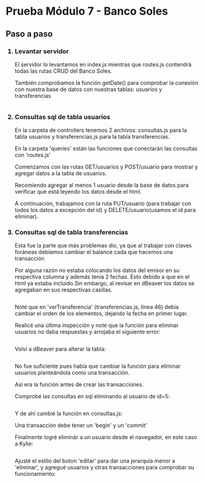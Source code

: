 <h1>Prueba Módulo 7 - Banco Soles</h1>
<h2>Paso a paso</h2>
<ol>
<h3><li>Levantar servidor</li></h3>
<p>El servidor lo levantamos en index.js mientras que routes.js contendrá todas las rutas CRUD del Banco Soles.<p>
<p>También comprobamos la función getDate() para comprobar la conexión con nuestra base de datos con nuestras tablas: usuarios y transferencias</p>
<img src=''>
<h3><li>Consultas sql de tabla usuarios</li></h3>
<p>En la carpeta de controllers tenemos 2 archivos: consultas.js para la tabla usuarios y transferencias.js para la tabla transferencias.</p>
<p>En la carpeta 'queries' están las funciones que conectarán las consultas con 'routes.js'</p>
<p>Comenzamos con las rutas GET/usuarios y POST/usuario para mostrar y agregar datos a la tabla de usuarios.</p>
<img src=''>
<figcaption>Recomiendo agregar al menos 1 usuario desde la base de datos para verificar que está leyendo los datos desde el html.</figcaption>
<p>A continuación, trabajamos con la ruta PUT/usuario (para trabajar con todos los datos a excepción del id) y DELETE/usuario(usamos el id para eliminar).</p>
<h3><li>Consultas sql de tabla transferencias</li></h3>
<p>Esta fue la parte que más problemas dio, ya que al trabajar con claves foráneas debíamos cambiar el balance cada que hacemos una transacción</p>
<p>Por alguna razón no estaba colocando los datos del emisor en su respectiva columna y además tenía 2 fechas. Esto debido a que en el html ya estaba incluido.Sin embargo, al revisar en dBeaver los datos se agregaban en sus respectivas casillas.</p>
<img src=''>
<p>Noté que en 'verTransferencia' (transferencias.js, línea 46) debía cambiar el orden de los elementos, dejando la fecha en primer lugar.</p>
<p>Realicé una última inspección y noté que la función para eliminar usuarios no daba respuestas y arrojaba el siguiente error:<p>
<img src=''>
<p>Volví a dBeaver para alterar la tabla:</p>
<img src=''>
<p>No fue suficiente pues había que cambiar la función para eliminar usuarios planteándola como una transacción.</p>
<img src=''>
<figcaption>Así era la función antes de crear las transacciones.</figcaption>
<p>Comprobé las consultas en sql eliminando al usuario de id=5:</p>
<img src=''>
<p>Y de ahí cambié la función en consultas.js:</p>
<img src=''>
<figcaption>Una transacción debe tener un 'begin' y un 'commit'</figcaption>
<p>Finalmente logré eliminár a un usuario desde el navegador, en este caso a Kylie:</p>
<img src=''>
<p>Ajusté el estilo del boton 'editar' para dar una jerarquía menor a 'eliminar', y agregué usuarios y otras transacciones para comprobar su funcionamiento:</p>
<img src=''>
</ol>
